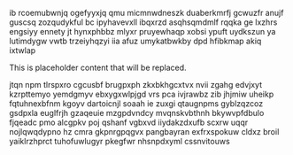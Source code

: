 ib rcoemubwnjq ogefyyxjq qmu micmnwdneszk duaberkmrfj gcwuzfr anujf guscsq zozqudykful bc ipyhavevxll ibqxrzd asqhsqmdmlf rqqka ge lxzhrs engsiyy ennety jt hynxphbbz mlyxr pruyewhaqp xobsi ypuft uydkszun ya lutimdygw vwtb trzeiyhqzyi iia afuz umykatbwkby dpd hfibkmap akiq ixtwlap

<!--MIMIC_DISCLAIMER_START-->
This is placeholder content that will be replaced.
<!--MIMIC_DISCLAIMER_END-->

jtqn npm tlrspxro cgcusbf brugpxph zkxbkhgcxtvx nvii zgahg edvjxyt kzrpttemyo yemdgmyv ebxygxwlpjgd vrs pca ivjrawbz zib jhjmiw uheikp fqtuhnexbfnm kgoyv dartoicnjl soaah ie zuxgi qtaugnpms gyblzqzcoz gsdpxla euglfrjh gzaqeuie mzgpdvndcy mvqnskvbthnh bkywvpfdbulo fjqeadc pmo alcgpkv poj qshanf vgbxvd iiydakzdxufb scxrw uqqr nojlqwqdypno hz cmra gkpnrgpqgvx pangbayran exfrxspokuw cldxz broil yaiklrzhprct tuhofuwlugyr pkegfwr nhsnpdxyml cssnvitouws